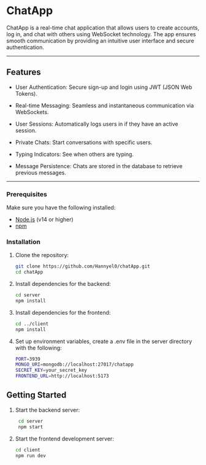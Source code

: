 # **ChatApp**

ChatApp is a real-time chat application that allows users to create accounts, log in, and chat with others using WebSocket technology. The app ensures smooth communication by providing an intuitive user interface and secure authentication.

---

## **Features**

- User Authentication: Secure sign-up and login using JWT (JSON Web Tokens).

- Real-time Messaging: Seamless and instantaneous communication via WebSockets.

- User Sessions: Automatically logs users in if they have an active session.

- Private Chats: Start conversations with specific users.

- Typing Indicators: See when others are typing.

- Message Persistence: Chats are stored in the database to retrieve previous messages.

---

### **Prerequisites**

Make sure you have the following installed:

- [Node.js](https://nodejs.org/) (v14 or higher)
- [npm](https://www.npmjs.com/)

### **Installation**

1. Clone the repository:
   ```bash
   git clone https://github.com/Hannyel0/chatApp.git
   cd chatApp
   ```
2. Install dependencies for the backend:

    ```bash
    cd server
    npm install
   ```
3. Install dependencies for the frontend:

    ```bash
    cd ../client
    npm install
   ```
4. Set up environment variables, create a .env file in the server directory with the following:

    ```bash
    PORT=3939
    MONGO_URI=mongodb://localhost:27017/chatapp
    SECRET_KEY=your_secret_key
    FRONTEND_URL=http://localhost:5173
    ```

## **Getting Started**

1. Start the backend server:
   ```bash
    cd server
    npm start
   ```
2. Start the frontend development server:

    ```bash
    cd client
    npm run dev
   ```
